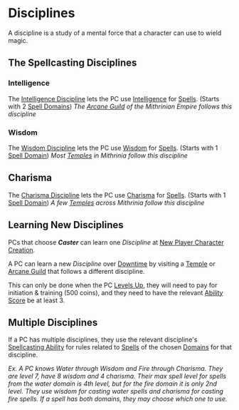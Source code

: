 # Disciplines

A discipline is a study of a mental force that a character can use to wield magic.

## The Spellcasting Disciplines

### Intelligence

The [Intelligence Discipline](Intelligence%20Discipline.md) lets the PC use [Intelligence](../../../Player%20Characters/The%20Ability%20Scores/Intelligence.md) for [Spells](../Spells.md). (Starts with 2 [Spell Domains](../../Spells/Spell%20Domains/Spell%20Domains.md))
*The [Arcane Guild](../../../Resources%20for%20GMs/Economy/Price%20Subtables/Arcane%20Guild.md) of the Mithrinian Empire follows this discipline*

### Wisdom

The [Wisdom Discipline](Wisdom%20Discipline.md) lets the PC use [Wisdom](../../../Player%20Characters/The%20Ability%20Scores/Wisdom.md) for [Spells](../Spells.md). (Starts with 1 [Spell Domain](../../Spells/Spell%20Domains/Spell%20Domains.md))
*Most [Temples](../../../Resources%20for%20GMs/Economy/Price%20Subtables/Holy%20Temple.md) in Mithrinia follow this discipline*

## Charisma

The [Charisma Discipline](Charisma%20Discipline.md) lets the PC use [Charisma](../../../Player%20Characters/The%20Ability%20Scores/Charisma.md) for [Spells](../Spells.md). (Starts with 1 [Spell Domain](../../Spells/Spell%20Domains/Spell%20Domains.md))
*A few [Temples](../../../Resources%20for%20GMs/Economy/Price%20Subtables/Holy%20Temple.md) across Mithrinia follow this discipline*

## Learning New Disciplines

PCs that choose ***Caster*** can learn one *Discipline* at [New Player Character Creation](../../../Character%20Creation/New%20Player%20Character%20Creation.md).

A PC can learn a new *Discipline* over [Downtime](../../../Player%20Characters/Derived%20Statistics/Level.md#Downtime) by visiting a [Temple](../../../Resources%20for%20GMs/Economy/Price%20Subtables/Holy%20Temple.md) or [Arcane Guild](../../../Resources%20for%20GMs/Economy/Price%20Subtables/Arcane%20Guild.md) that follows a different discipline.

This can only be done when the PC [Levels Up](../../../Player%20Characters/Derived%20Statistics/Level.md#Level%20Up), they will need to pay for initiation & training (500 coins), and they need to have the relevant [Ability Score](../../../Player%20Characters/The%20Ability%20Scores/Ability%20Scores.md) be at least 3.

## Multiple Disciplines

If a PC has multiple disciplines, they use the relevant discipline's [Spellcasting Ability](Spellcasting%20Ability.md) for rules related to [Spells](../Spells.md) of the chosen [Domains](../../Spells/Spell%20Domains/Spell%20Domains.md) for that discipline.

*Ex. A PC knows Water through Wisdom and Fire through Charisma. They are level 7, have 8 wisdom and 4 charisma. Their max spell level for spells from the water domain is 4th level, but for the fire domain it is only 2nd level. They use wisdom for casting water spells and charisma for casting fire spells. If a spell has both domains, they may choose which one to use.*

